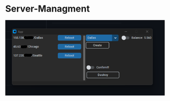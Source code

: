 # Server-Managment

![alt text](https://raw.githubusercontent.com/Efe-Coding-Lab/Server-Managment/a3ad993769f63b57f11466ec7c129b291753dfd7/server.png)
